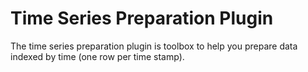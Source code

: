 # Time Series Preparation Plugin
The time series preparation plugin is toolbox to help you prepare data indexed by time (one row per time stamp).
